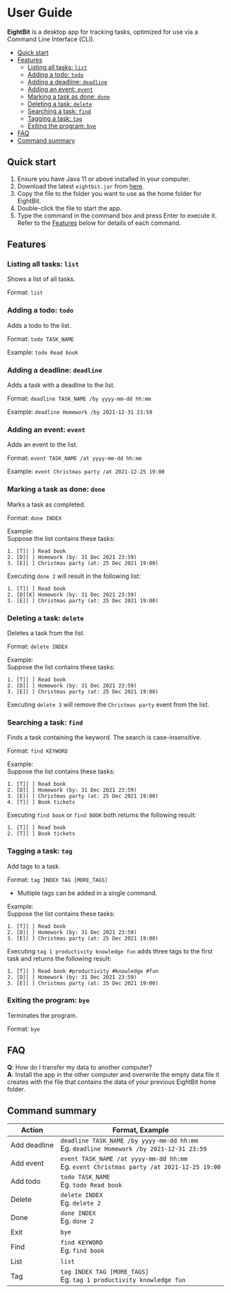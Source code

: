 # User Guide

**EightBit** is a desktop app for tracking tasks, optimized for use via a Command Line Interface (CLI).

* [Quick start](#quick-start)
* [Features](#features)
  * [Listing all tasks: `list`](#listing-all-tasks-list)
  * [Adding a todo: `todo`](#adding-a-todo-todo)
  * [Adding a deadline: `deadline`](#adding-a-deadline-deadline)
  * [Adding an event: `event`](#adding-an-event-event)
  * [Marking a task as done: `done`](#marking-a-task-as-done-done)
  * [Deleting a task: `delete`](#deleting-a-task-delete)
  * [Searching a task: `find`](#searching-a-task-find)
  * [Tagging a task: `tag`](#tagging-a-task-tag)
  * [Exiting the program: `bye`](#exiting-the-program-bye)
* [FAQ](#faq)
* [Command summary](#command-summary)

## Quick start

1. Ensure you have Java 11 or above installed in your computer.
2. Download the latest `eightbit.jar` from [here](https://github.com/pualixue/ip/releases/tag/v1.1).
3. Copy the file to the folder you want to use as the home folder for EightBit.
4. Double-click the file to start the app.
5. Type the command in the command box and press Enter to execute it.<br/>
Refer to the [Features](#features) below for details of each command.

## Features 

### Listing all tasks: `list`

Shows a list of all tasks.

Format: `list`

### Adding a todo: `todo`

Adds a todo to the list.

Format: `todo TASK_NAME`

Example: `todo Read book`

### Adding a deadline: `deadline`

Adds a task with a deadline to the list.

Format: `deadline TASK_NAME /by yyyy-mm-dd hh:mm`

Example: `deadline Homework /by 2021-12-31 23:59`

### Adding an event: `event`

Adds an event to the list.

Format: `event TASK_NAME /at yyyy-mm-dd hh:mm`

Example: `event Christmas party /at 2021-12-25 19:00`

### Marking a task as done: `done`

Marks a task as completed.

Format: `done INDEX`

Example:<br/>
Suppose the list contains these tasks:
```
1. [T][ ] Read book
2. [D][ ] Homework (by: 31 Dec 2021 23:59)
3. [E][ ] Christmas party (at: 25 Dec 2021 19:00)
```
Executing `done 2` will result in the following list:
```
1. [T][ ] Read book
2. [D][X] Homework (by: 31 Dec 2021 23:59)
3. [E][ ] Christmas party (at: 25 Dec 2021 19:00)
```

### Deleting a task: `delete`

Deletes a task from the list.

Format: `delete INDEX`

Example:<br/>
Suppose the list contains these tasks:
```
1. [T][ ] Read book
2. [D][ ] Homework (by: 31 Dec 2021 23:59)
3. [E][ ] Christmas party (at: 25 Dec 2021 19:00)
```
Executing `delete 3` will remove the `Christmas party` event from the list.

### Searching a task: `find`

Finds a task containing the keyword. The search is case-insensitive.

Format: `find KEYWORD`

Example:<br/>
Suppose the list contains these tasks:
```
1. [T][ ] Read book
2. [D][ ] Homework (by: 31 Dec 2021 23:59)
3. [E][ ] Christmas party (at: 25 Dec 2021 19:00)
4. [T][ ] Book tickets
```
Executing `find book` or `find BOOK` both returns the following result:
```
1. [T][ ] Read book
2. [T][ ] Book tickets
```

### Tagging a task: `tag`

Add tags to a task.

Format: `tag INDEX TAG [MORE_TAGS]`
* Multiple tags can be added in a single command.

Example:<br/>
Suppose the list contains these tasks:
```
1. [T][ ] Read book
2. [D][ ] Homework (by: 31 Dec 2021 23:59)
3. [E][ ] Christmas party (at: 25 Dec 2021 19:00)
```
Executing `tag 1 productivity knowledge fun` adds three tags to the first task and returns the following result:
```
1. [T][ ] Read book #productivity #knowledge #fun
2. [D][ ] Homework (by: 31 Dec 2021 23:59)
3. [E][ ] Christmas party (at: 25 Dec 2021 19:00)
```

### Exiting the program: `bye`

Terminates the program.

Format: `bye`

## FAQ

**Q**: How do I transfer my data to another computer?<br/>
**A**: Install the app in the other computer and overwrite 
the empty data file it creates with the file that contains the data of your previous EightBit home folder.

## Command summary

Action | Format, Example
------ | ---------------
Add deadline | `deadline TASK_NAME /by yyyy-mm-dd hh:mm`<br/>Eg. `deadline Homework /by 2021-12-31 23:59`
Add event | `event TASK_NAME /at yyyy-mm-dd hh:mm`<br/>Eg. `event Christmas party /at 2021-12-25 19:00`
Add todo | `todo TASK_NAME`<br/>Eg. `todo Read book`
Delete | `delete INDEX`<br/>Eg. `delete 2`
Done | `done INDEX`<br/>Eg. `done 2`
Exit | `bye`
Find | `find KEYWORD`<br/>Eg. `find book`
List | `list`
Tag | `tag INDEX TAG [MORE_TAGS]`<br/>Eg. `tag 1 productivity knowledge fun`
